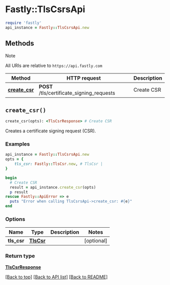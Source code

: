 # Fastly::TlsCsrsApi


```ruby
require 'fastly'
api_instance = Fastly::TlsCsrsApi.new
```

## Methods

> [!NOTE]
> All URIs are relative to `https://api.fastly.com`

Method | HTTP request | Description
------ | ------------ | -----------
[**create_csr**](TlsCsrsApi.md#create_csr) | **POST** /tls/certificate_signing_requests | Create CSR


## `create_csr()`

```ruby
create_csr(opts): <TlsCsrResponse> # Create CSR
```

Creates a certificate signing request (CSR).

### Examples

```ruby
api_instance = Fastly::TlsCsrsApi.new
opts = {
    tls_csr: Fastly::TlsCsr.new, # TlsCsr | 
}

begin
  # Create CSR
  result = api_instance.create_csr(opts)
  p result
rescue Fastly::ApiError => e
  puts "Error when calling TlsCsrsApi->create_csr: #{e}"
end
```

### Options

| Name | Type | Description | Notes |
| ---- | ---- | ----------- | ----- |
| **tls_csr** | [**TlsCsr**](TlsCsr.md) |  | [optional] |

### Return type

[**TlsCsrResponse**](TlsCsrResponse.md)

[[Back to top]](#) [[Back to API list]](../../README.md#endpoints)
[[Back to README]](../../README.md)
